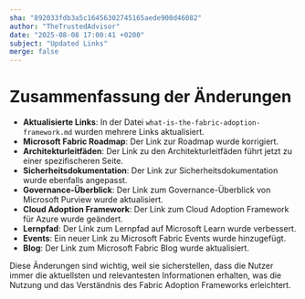 ```yaml
---
sha: "892033fdb3a5c16456302745165aede900d46082"
author: "TheTrustedAdvisor"
date: "2025-08-08 17:00:41 +0200"
subject: "Updated Links"
merge: false
---
```


# Zusammenfassung der Änderungen

- **Aktualisierte Links**: In der Datei `what-is-the-fabric-adoption-framework.md` wurden mehrere Links aktualisiert.
- **Microsoft Fabric Roadmap**: Der Link zur Roadmap wurde korrigiert.
- **Architekturleitfäden**: Der Link zu den Architekturleitfäden führt jetzt zu einer spezifischeren Seite.
- **Sicherheitsdokumentation**: Der Link zur Sicherheitsdokumentation wurde ebenfalls angepasst.
- **Governance-Überblick**: Der Link zum Governance-Überblick von Microsoft Purview wurde aktualisiert.
- **Cloud Adoption Framework**: Der Link zum Cloud Adoption Framework für Azure wurde geändert.
- **Lernpfad**: Der Link zum Lernpfad auf Microsoft Learn wurde verbessert.
- **Events**: Ein neuer Link zu Microsoft Fabric Events wurde hinzugefügt.
- **Blog**: Der Link zum Microsoft Fabric Blog wurde aktualisiert.

Diese Änderungen sind wichtig, weil sie sicherstellen, dass die Nutzer immer die aktuellsten und relevantesten Informationen erhalten, was die Nutzung und das Verständnis des Fabric Adoption Frameworks erleichtert.

